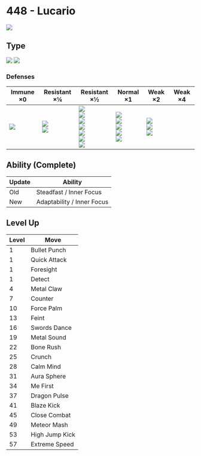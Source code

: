 # 448 - Lucario
![][448]

## Type

![][fighting]  ![][steel]

### Defenses

Immune ×0 | Resistant ×¼ | Resistant ×½ | Normal ×1 | Weak ×2 | Weak ×4
---       | ---          | ---          | ---       | ---     | ---
![][poison]<br> | ![][rock]<br> ![][bug]<br> | ![][normal]<br> ![][steel]<br> ![][grass]<br> ![][psychic]<br> ![][ice]<br> ![][dragon]<br> ![][dark]<br> | ![][flying]<br> ![][ghost]<br> ![][water]<br> ![][electric]<br> ![][fairy]<br> | ![][fighting]<br> ![][ground]<br> ![][fire]<br> | | 

## Ability (Complete)

Update | Ability
---    | ---
Old    | Steadfast / Inner Focus
New    | Adaptability / Inner Focus

## Level Up

Level | Move
---   | ---
  1   | Bullet Punch
  1   | Quick Attack
  1   | Foresight
  1   | Detect
  4   | Metal Claw
  7   | Counter
 10   | Force Palm
 13   | Feint
 16   | Swords Dance
 19   | Metal Sound
 22   | Bone Rush
 25   | Crunch
 28   | Calm Mind
 31   | Aura Sphere
 34   | Me First
 37   | Dragon Pulse
 41   | Blaze Kick
 45   | Close Combat
 49   | Meteor Mash
 53   | High Jump Kick
 57   | Extreme Speed

[448]: ../img/pokemon/448.png
[normal]: ../img/types/normal.png
[fire]: ../img/types/fire.png
[fighting]: ../img/types/fighting.png
[water]: ../img/types/water.png
[flying]: ../img/types/flying.png
[grass]: ../img/types/grass.png
[poison]: ../img/types/poison.png
[electric]: ../img/types/electric.png
[ground]: ../img/types/ground.png
[psychic]: ../img/types/psychic.png
[rock]: ../img/types/rock.png
[ice]: ../img/types/ice.png
[bug]: ../img/types/bug.png
[dragon]: ../img/types/dragon.png
[ghost]: ../img/types/ghost.png
[dark]: ../img/types/dark.png
[steel]: ../img/types/steel.png
[fairy]: ../img/types/fairy.png
